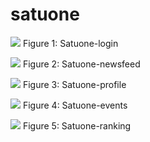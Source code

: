 # satuone

![](images/satuone-login.jpg) Figure 1: Satuone-login


![](images/satuone-newsfeed.jpg) Figure 2: Satuone-newsfeed


![](images/satuone-profile.jpg) Figure 3: Satuone-profile


![](images/satuone-events.jpg) Figure 4: Satuone-events


![](images/satuone-ranking.jpg) Figure 5: Satuone-ranking
